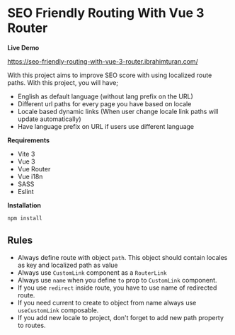 # SEO Friendly Routing With Vue 3 Router

**Live Demo**

https://seo-friendly-routing-with-vue-3-router.ibrahimturan.com/

With this project aims to improve SEO score with using localized route paths. With this project, you will have;

- English as default language (without lang prefix on the URL)
- Different url paths for every page you have based on locale
- Locale based dynamic links (When user change locale link paths will update automatically)
- Have language prefix on URL if users use different language

**Requirements**

* Vite 3
* Vue 3
* Vue Router
* Vue i18n
* SASS
* Eslint

**Installation**

```bash
npm install
```

## Rules

* Always define route with object `path`. This object should contain locales as key and localized path as value
* Always use `CustomLink` component as a `RouterLink`
* Always use `name` when you define `to` prop to `CustomLink` component.
* If you use `redirect` inside route, you have to use name of redirected route.
* If you need current to create to object from name always use `useCustomLink` composable.
* If you add new locale to project, don't forget to add new path property to routes.

